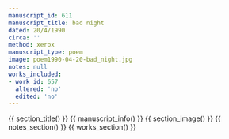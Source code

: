 ```yaml
---
manuscript_id: 611
manuscript_title: bad night
dated: 20/4/1990
circa: ''
method: xerox
manuscript_type: poem
image: poem1990-04-20-bad_night.jpg
notes: null
works_included:
- work_id: 657
  altered: 'no'
  edited: 'no'
---
```


{{ section_title() }}
{{ manuscript_info() }}
{{ section_image() }}
{{ notes_section() }}
{{ works_section() }}
